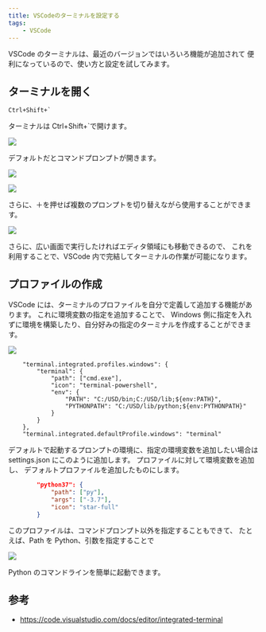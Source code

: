 ```yaml
---
title: VSCodeのターミナルを設定する
tags:
    - VSCode
---
```


VSCode のターミナルは、最近のバージョンではいろいろ機能が追加されて
便利になっているので、使い方と設定を試してみます。

## ターミナルを開く

```
Ctrl+Shift+`
```

ターミナルは Ctrl+Shift+`で開けます。

![](https://gyazo.com/dcbdf70d4c70a16b184ef519e851e016.png)

デフォルトだとコマンドプロンプトが開きます。

![](https://gyazo.com/7a7e95cbd19299c63b39c3ddbdf4712e.png)

![](https://gyazo.com/29924ccf1f08465df2f620f593840416.png)

さらに、＋を押せば複数のプロンプトを切り替えながら使用することができます。

![](https://gyazo.com/0a1930b8fc124d82e7db9d72aa20746b.png)

さらに、広い画面で実行したければエディタ領域にも移動できるので、
これを利用することで、VSCode 内で完結してターミナルの作業が可能になります。

## プロファイルの作成

VSCode には、ターミナルのプロファイルを自分で定義して追加する機能があります。
これに環境変数の指定を追加することで、
Windows 側に指定を入れずに環境を構築したり、自分好みの指定のターミナルを作成することができます。

![](https://gyazo.com/8f54af8cde44f9c20cdae4452e48fb02.png)

```
	"terminal.integrated.profiles.windows": {
		"terminal": {
			"path": ["cmd.exe"],
			"icon": "terminal-powershell",
			"env": {
				"PATH": "C:/USD/bin;C:/USD/lib;${env:PATH}",
				"PYTHONPATH": "C:/USD/lib/python;${env:PYTHONPATH}"
			}
		}
	},
	"terminal.integrated.defaultProfile.windows": "terminal"
```

デフォルトで起動するプロンプトの環境に、指定の環境変数を追加したい場合は
settings.json にこのように追加します。
プロファイルに対して環境変数を追加し、
デフォルトプロファイルを追加したものにします。

```json
		"python37": {
			"path": ["py"],
			"args": ["-3.7"],
			"icon": "star-full"
		}
```

このプロファイルは、コマンドプロンプト以外を指定することもできて、
たとえば、Path を Python、引数を指定することで

![](https://gyazo.com/f42e5662101d5dca994e9615914c8878.png)

Python のコマンドラインを簡単に起動できます。

## 参考

-   https://code.visualstudio.com/docs/editor/integrated-terminal
